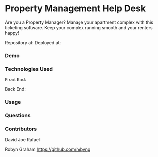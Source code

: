# Property Management Help Desk
Are you a Property Manager? Manage your apartment complex with this ticketing software. Keep your complex running smooth and your renters happy! 

Repository at:
Deployed at:

### Demo

### Technologies Used

Front End:

Back End:

### Usage

### Questions

### Contributors

David
Joe
Rafael 

Robyn Graham
https://github.com/robyng 